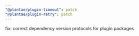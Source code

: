 ```yaml
---
"@plantae/plugin-timeout": patch
"@plantae/plugin-retry": patch
---
```


fix: correct dependency version protocols for plugin packages
